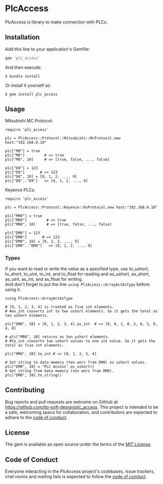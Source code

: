 # PlcAccess

PlcAccess is library to make connection with PLCs.

## Installation

Add this line to your application's Gemfile:

```ruby
gem 'plc_access'
```

And then execute:

    $ bundle install

Or install it yourself as:

    $ gem install plc_access

## Usage


Mitsubishi MC Protocol:

```
require 'plc_access'

plc = PlcAccess::Protocol::Mitsubishi::McProtocol.new host:"192.168.0.10"

plc["M0"] = true
plc["M0"]         # => true
plc["M0", 10]     # => [true, false, ..., false]

plc["D0"] = 123
plc["D0"]       # => 123
plc["D0", 10] = [0, 1, 2, ..., 9]
plc["D0".."D9"]   => [0, 1, 2, ..., 9]
```

Keyence PLCs:

```
require 'plc_access'

plc = PlcAccess::Protocol::Keyence::KvProtocol.new host:"192.168.0.10"

plc["MR0"] = true
plc["MR0"]         # => true
plc["MR0", 10]     # => [true, false, ..., false]

plc["DM0"] = 123
plc["DM0"]       # => 123
plc["DM0", 10] = [0, 1, 2, ..., 9]
plc["DM0".."DM9"]   => [0, 1, 2, ..., 9]
```

### Types

If you want to read or write the value as a specified type, use to_ushort, to_short, to_uint, to_int, and to_float for reading and as_ushort, as_short, as_uint, as_int, and as_float for writing.   
And don't forget to put the line ```using PlcAccess::ArrayActAsType``` before using it.

```
using PlcAccess::ArrayActAsType

# [0, 1, 2, 3, 4] is treated as five int elements.
# #as_int converts int to two ushort elements. So it gets the total as ten ushort elements.

plc["DM0", 10] = [0, 1, 2, 3, 4].as_int  # => [0, 0, 1, 0, 2, 0, 3, 0, 4, 0]

# plc["MR0", 10] returns as ten ushort elements.
# #to_int converts two ushort values to one int value. So it gets the total as five int elements.

plc["MR0", 10].to_int # => [0, 1, 2, 3, 4]

# Set string to data memory (ten wors from DM0) as ushort values.
plc["DM0", 10] = "PLC Access".as_ushort()
# Get string from data memory (ten wors from DM0).
plc["DM0", 10].to_string()

```

## Contributing

Bug reports and pull requests are welcome on GitHub at https://github.com/ito-soft-design/plc_access. This project is intended to be a safe, welcoming space for collaboration, and contributors are expected to adhere to the [code of conduct](https://github.com/ito-soft-design/plc_access/blob/master/CODE_OF_CONDUCT.md).


## License

The gem is available as open source under the terms of the [MIT License](https://opensource.org/licenses/MIT).

## Code of Conduct

Everyone interacting in the PlcAccess project's codebases, issue trackers, chat rooms and mailing lists is expected to follow the [code of conduct](https://github.com/ito-soft-design/plc_access/blob/master/CODE_OF_CONDUCT.md).
